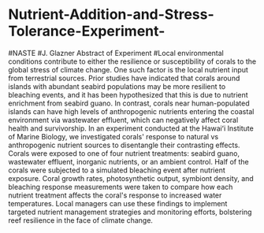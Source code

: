 # Nutrient-Addition-and-Stress-Tolerance-Experiment-
#NASTE
#J. Glazner Abstract of Experiment
#Local environmental conditions contribute to either the resilience or susceptibility of corals to the global stress of climate change. One such factor is the local nutrient input from terrestrial sources. Prior studies have indicated that corals around islands with abundant seabird populations may be more resilient to bleaching events, and it has been hypothesized that this is due to nutrient enrichment from seabird guano. In contrast, corals near human-populated islands can have high levels of anthropogenic nutrients entering the coastal environment via wastewater effluent, which can negatively affect coral health and survivorship. In an experiment conducted at the Hawaiʻi Institute of Marine Biology, we investigated corals' response to natural vs anthropogenic nutrient sources to disentangle their contrasting effects. Corals were exposed to one of four nutrient treatments: seabird guano, wastewater effluent, inorganic nutrients, or an ambient control. Half of the corals were subjected to a simulated bleaching event after nutrient exposure. Coral growth rates, photosynthetic output, symbiont density, and bleaching response measurements were taken to compare how each nutrient treatment affects the coral's response to increased water temperatures. Local managers can use these findings to implement targeted nutrient management strategies and monitoring efforts, bolstering reef resilience in the face of climate change.